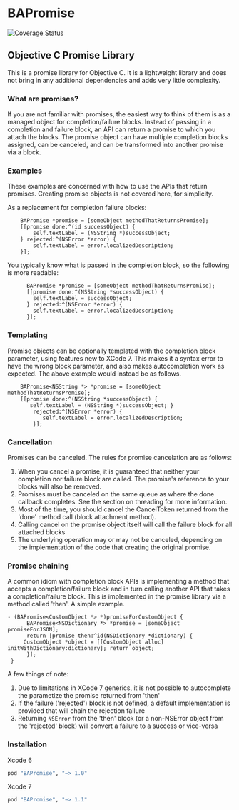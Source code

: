# BAPromise 

[![Coverage Status](https://coveralls.io/repos/github/benski/BAPromise/badge.svg?branch=master)](https://coveralls.io/github/benski/BAPromise?branch=master)

## Objective C Promise Library ##

This is a promise library for Objective C. It is a lightweight library and does not bring in any additional dependencies and adds very little complexity.

### What are promises?

If you are not familiar with promises, the easiest way to think of them is as a managed object for completion/failure blocks. Instead of passing in a completion and failure block, an API can return a promise to which you attach the blocks. The promise object can have multiple completion blocks assigned, can be canceled, and can be transformed into another promise via a block.


### Examples
These examples are concerned with how to use the APIs that return promises. Creating promise objects is not covered here, for simplicity. 


As a replacement for completion failure blocks:

```objc
	BAPromise *promise = [someObject methodThatReturnsPromise]; 
	[[promise done:^(id successObject) { 
	    self.textLabel = (NSString *)successObject; 
	} rejected:^(NSError *error) { 
	    self.textLabel = error.localizedDescription; 
	}];
```

You typically know what is passed in the completion block, so the following is more readable: 

```objc 
      BAPromise *promise = [someObject methodThatReturnsPromise]; 
      [[promise done:^(NSString *successObject) { 
        self.textLabel = successObject; 
      } rejected:^(NSError *error) { 
        self.textLabel = error.localizedDescription; 
      }];
```

### Templating
Promise objects can be optionally templated with the completion block parameter, using features new to XCode 7. This makes it a syntax error to have the wrong block parameter, and also makes autocompletion work as expected. The above example would instead be as follows. 

```objc
	BAPromise<NSString *> *promise = [someObject methodThatReturnsPromise]; 
	[[promise done:^(NSString *successObject) { 
	   self.textLabel = (NSString *)successObject; } 
        rejected:^(NSError *error) { 
           self.textLabel = error.localizedDescription; 
        }];
```

### Cancellation
Promises can be canceled. The rules for promise cancelation are as follows: 

1. When you cancel a promise, it is guaranteed that neither your completion nor failure block are called. The promise's reference to your blocks will also be removed. 
2. Promises must be canceled on the same queue as where the done callback completes. See the section on threading for more information. 
3. Most of the time, you should cancel the CancelToken returned from the 'done' method call (block attachment method). 
4. Calling cancel on the promise object itself will call the failure block for all attached blocks 
5. The underlying operation may or may not be canceled, depending on the implementation of the code that creating the original promise.

### Promise chaining 
A common idiom with completion block APIs is implementing a method that accepts a completion/failure block and in turn calling another API that takes a completion/failure block. This is implemented in the promise library via a method called 'then'. A simple example.

```objc 
- (BAPromise<CustomObject *> *)promiseForCustomObject { 
      BAPromise<NSDictionary *> *promise = [someObject promiseForJSON]; 
      return [promise then:^id(NSDictionary *dictionary) { 
	 CustomObject *object = [[CustomObject alloc] initWithDictionary:dictionary]; return object; 
      }]; 
 }
```

A few things of note: 

1. Due to limitations in XCode 7 generics, it is not possible to autocomplete the parametize the promise returned from 'then' 
2. If the failure ('rejected') block is not defined, a default implementation is provided that will chain the rejection failure 
3. Returning `NSError` from the 'then' block (or a non-NSError object from the 'rejected' block) will convert a failure to a success or vice-versa


### Installation

Xcode 6
```ruby
pod "BAPromise", "~> 1.0"
```

Xcode 7
```ruby
pod "BAPromise", "~> 1.1"
```

